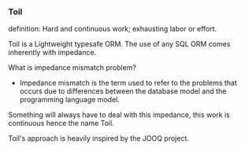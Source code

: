 ### Toil
definition: Hard and continuous work; exhausting labor or effort.

Toil is a Lightweight typesafe ORM.
The use of any SQL ORM comes inherently with impedance.

What is impedance mismatch problem?
- Impedance mismatch is the term used to refer to the problems that occurs due to differences between the database model and the programming language model.

Something will always have to deal with this impedance, this work is continuous hence the name Toil.

Toil's approach is heavily inspired by the JOOQ project.
